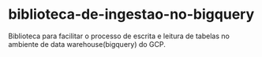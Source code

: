 # biblioteca-de-ingestao-no-bigquery
Biblioteca para facilitar o processo de escrita e leitura de tabelas no ambiente de data warehouse(bigquery) do GCP.
